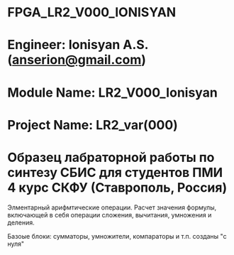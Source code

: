# FPGA_LR2_V000_IONISYAN
# Engineer: Ionisyan A.S. (anserion@gmail.com)
# Module Name: LR2_V000_Ionisyan
# Project Name: LR2_var(000)
# Образец лабраторной работы по синтезу СБИС для студентов ПМИ 4 курс СКФУ (Ставрополь, Россия)

Элментарный арифмтические операции. Расчет значения формулы, включающей в себя операции сложения, вычитания, умножения и деления.

Базоые блоки: сумматоры, умножители, компараторы и т.п. созданы "с нуля"

